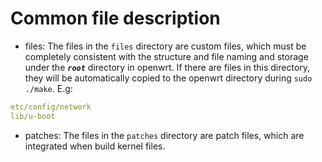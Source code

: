 # Common file description

- files: The files in the `files` directory are custom files, which must be completely consistent with the structure and file naming and storage under the ***`root`*** directory in openwrt. If there are files in this directory, they will be automatically copied to the openwrt directory during `sudo ./make`. E.g:

```yaml
etc/config/network
lib/u-boot
```

- patches: The files in the `patches` directory are patch files, which are integrated when build kernel files.


